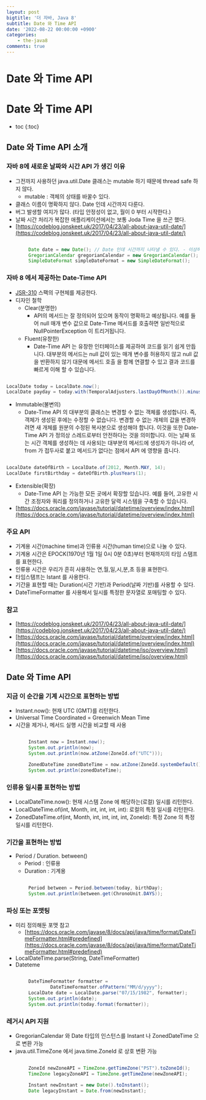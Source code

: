 ```yaml
---
layout: post
bigtitle: '더 자바, Java 8'
subtitle: Date 와 Time API
date: '2022-08-22 00:00:00 +0900'
categories:
    - the-java8
comments: true
---
```


# Date 와 Time API

# Date 와 Time API
* toc
{:toc}


## Date 와 Time API 소개

### 자바 8에 새로운 날짜와 시간 API 가 생긴 이유
+ 그전까지 사용하던 java.util.Date 클래스는 mutable 하기 때문에 thread safe 하지 않다.
  + mutable : 객체의 상태를 바꿀수 있다.
+ 클래스 이름이 명확하지 않다. Date 인데 시간까지 다룬다.
+ 버그 발생할 여지가 많다. (타입 안정성이 없고, 월이 0 부터 시작한다.)
+ 날짜 시간 처리가 복잡한 애플리케이션에서는 보통 Joda Time 을 쓰곤 했다.
+ [https://codeblog.jonskeet.uk/2017/04/23/all-about-java-util-date/](https://codeblog.jonskeet.uk/2017/04/23/all-about-java-util-date/)

~~~java

        Date date = new Date(); // Date 인데 시간까지 나타낼 수 있다. - 이상하다
        GregorianCalendar gregorianCalendar = new GregorianCalendar();
        SimpleDateFormat simpleDateFormat = new SimpleDateFormat();

~~~

### 자바 8 에서 제공하는 Date-Time API  
+ [JSR-310](https://jcp.org/en/jsr/detail?id=310) 스팩의 구현체를 제공한다.
+ 디자인 철학
  + Clear(분명한)
    + API의 메서드는 잘 정의되어 있으며 동작이 명확하고 예상됩니다. 예를 들어 null 매개 변수 값으로 Date-Time 메서드를 호출하면 일반적으로 NullPointerException 이 트리거됩니다.
  + Fluent(유창한)
    + Date-Time API 는 유창한 인터페이스를 제공하여 코드를 읽기 쉽게 만듭니다. 대부분의 메서드는 null 값이 있는 매개 변수를 허용하지 않고 null 값을 반환하지 않기 대문에 메서드 호출 을 함께 연결할 수 있고 결과 코드를 빠르게 이해 할 수 있습니다.
    
~~~java

LocalDate today = LocalDate.now();
LocalDate payday = today.with(TemporalAdjusters.lastDayOfMonth()).minusDays(2);

~~~

  + Immutable(불변의)
    + Date-Time API 의 대부분의 클래스는 변경할 수 없는 객체를 생성합니다. 즉, 객체가 생성된 후에는 수정할 수 없습니다. 변경할 수 없는 개체의 값을 변경하려면 새 개체를 원분의 수정된 복사본으로 생성해야 합니다. 이것을 또한 Date-Time API 가 정의상
    스레드로부터 안전하다는 것을 의미합니다. 이는 날짜 또는 시간 객체를 생성하는 데 사용되는 대부분의 메서드에 생성자가 아니라 of, from 가 접두사로 붙고 메서드가 없다는 점에서 API 에 영향을 줍니다.

~~~java

LocalDate dateOfBirth = LocalDate.of(2012, Month.MAY, 14);
LocalDate firstBirthday = dateOfBirth.plusYears(1);

~~~

  + Extensible(확장)
    + Date-Time API 는 가능한 모든 곳에서 확장할 있습니다. 예를 들어, 고유한 시간 조정자와 쿼리를 정의하거나 고유한 달력 시스템을 구축할 수 있습니다.
  + [https://docs.oracle.com/javase/tutorial/datetime/overview/index.html](https://docs.oracle.com/javase/tutorial/datetime/overview/index.html)

### 주요 API
+ 기계용 시간(machine time)과 인류용 시간(human time)으로 나눌 수 있다.
+ 기계용 시간은 EPOCK(1970년 1월 1일 0시 0분 0초)부터 현재까지의 타임 스탬프를 표현한다.
+ 인류용 시간은 우리가 흔히 사용하는 연,월,일,시,분,초 등을 표현한다.
+ 타임스탬프는 Istant 를 사용한다.
+ 기간을 표현할 때는 Duration(시간 기반)과 Period(날짜 기반)를 사용할 수 있다.
+ DateTimeFormatter 를 사용해서 일시를 특정한 문자열로 포매팅할 수 있다.

### 참고
+ [https://codeblog.jonskeet.uk/2017/04/23/all-about-java-util-date/](https://codeblog.jonskeet.uk/2017/04/23/all-about-java-util-date/)
+ [https://docs.oracle.com/javase/tutorial/datetime/overview/index.html](https://docs.oracle.com/javase/tutorial/datetime/overview/index.html)
+ [https://docs.oracle.com/javase/tutorial/datetime/iso/overview.html](https://docs.oracle.com/javase/tutorial/datetime/iso/overview.html)

## Date 와 Time API

### 지금 이 순간을 기계 시간으로 표현하는 방법
+ Instant.now(): 현재 UTC (GMT)를 리턴한다.
+ Universal Time Coordinated = Greenwich Mean Time
+ 시간을 제거나, 메서드 실행 시간을 비교할 때 사용

~~~java

        Instant now = Instant.now();
        System.out.println(now);
        System.out.println(now.atZone(ZoneId.of("UTC")));

        ZonedDateTime zonedDateTime = now.atZone(ZoneId.systemDefault());
        System.out.println(zonedDateTime);

~~~

### 인류용 일시를 표현하는 방법
+ LocalDateTime.now(): 현재 시스템 Zone 에 해당하는(로컬) 일시를 리턴한다.
+ LocalDateTime.of(int, Month, int, int, int, int): 로컬의 특정 일시를 리턴한다.
+ ZonedDateTime.of(int, Month, int, int, int, int, ZoneId): 특정 Zone 의 특정 일시를 리턴한다.

### 기간을 표현하는 방법
+ Period / Duration. between()
  + Period : 인류용
  + Duration : 기계용

~~~java

        Period between = Period.between(today, birthDay);
        System.out.println(between.get(ChronoUnit.DAYS));

~~~

### 파싱 또는 포맷팅
+ 미리 정의해둔 포맷 참고
  + [https://docs.oracle.com/javase/8/docs/api/java/time/format/DateTimeFormatter.html#predefined](https://docs.oracle.com/javase/8/docs/api/java/time/format/DateTimeFormatter.html#predefined)
+ LocalDateTime.parse(String, DateTimeFormatter)
+ Dateteme

~~~java

        DateTimeFormatter formatter =
                DateTimeFormatter.ofPattern("MM/d/yyyy");
        LocalDate date = LocalDate.parse("07/15/1982", formatter);
        System.out.println(date);
        System.out.println(today.format(formatter));

~~~

### 레거시 API 지원
+ GregorianCalendar 와 Date 타입의 인스턴스를 Instant 나 ZonedDateTime 으로 변환 가능
+ java.util.TimeZone 에서 java.time.ZoneId 로 상호 변환 가능

~~~java

        ZoneId newZoneAPI = TimeZone.getTimeZone("PST").toZoneId();
        TimeZone legacyZoneAPI = TimeZone.getTimeZone(newZoneAPI);

        Instant newInstant = new Date().toInstant();
        Date legacyInstant = Date.from(newInstant);

~~~
